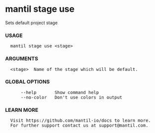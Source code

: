 
# mantil stage use

Sets default project stage

### USAGE
<pre>
  mantil stage use &lt;stage&gt;
</pre>
### ARGUMENTS
<pre>
  &lt;stage&gt;  Name of the stage which will be default.
</pre>
### GLOBAL OPTIONS
<pre>
      --help       Show command help
      --no-color   Don't use colors in output
</pre>
### LEARN MORE
<pre>
  Visit https://github.com/mantil-io/docs to learn more.
  For further support contact us at support@mantil.com.
</pre>

